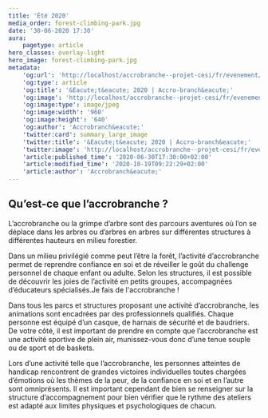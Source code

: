 ```yaml
---
title: 'Été 2020'
media_order: forest-climbing-park.jpg
date: '30-06-2020 17:30'
aura:
    pagetype: article
hero_classes: overlay-light
hero_image: forest-climbing-park.jpg
metadata:
    'og:url': 'http://localhost/accrobranche--projet-cesi/fr/evenement/ete-2020'
    'og:type': article
    'og:title': '&Eacute;t&eacute; 2020 | Accro-branch&eacute;'
    'og:image': 'http://localhost/accrobranche--projet-cesi/fr/evenement/ete-2020/forest-climbing-park.jpg'
    'og:image:type': image/jpeg
    'og:image:width': '960'
    'og:image:height': '640'
    'og:author': 'Accrobranch&eacute;'
    'twitter:card': summary_large_image
    'twitter:title': '&Eacute;t&eacute; 2020 | Accro-branch&eacute;'
    'twitter:image': 'http://localhost/accrobranche--projet-cesi/fr/evenement/ete-2020/forest-climbing-park.jpg'
    'article:published_time': '2020-06-30T17:30:00+02:00'
    'article:modified_time': '2020-10-19T09:22:29+02:00'
    'article:author': 'Accrobranch&eacute;'
---
```


## Qu’est-ce que l’accrobranche ?

L’accrobranche ou la grimpe d’arbre sont des parcours aventures où l’on se déplace dans les arbres ou d’arbres en arbres sur différentes structures à différentes hauteurs en milieu forestier.

Dans un milieu privilégié comme peut l’être la forêt, l’activité d’accrobranche permet de reprendre confiance en soi et de réveiller le goût du challenge personnel de chaque enfant ou adulte. Selon les structures, il est possible de découvrir les joies de l’activité en petits groupes, accompagnées d’éducateurs spécialisés.Je fais de l'accrobranche !

Dans tous les parcs et structures proposant une activité d’accrobranche, les animations sont encadrées par des professionnels qualifiés. Chaque personne est équipé d’un casque, de harnais de sécurité et de baudriers.
De votre côté, il est important de prendre en compte que l’accrobranche est une activité sportive de plein air, munissez-vous donc d’une tenue souple ou de sport et de baskets.

Lors d’une activité telle que l’accrobranche, les personnes atteintes de handicap rencontrent de grandes victoires individuelles toutes chargées d’émotions où les thèmes de la peur, de la confiance en soi et en l’autre sont omniprésents. Il est important cependant de bien se renseigner sur la structure d’accompagnement pour bien vérifier que le rythme des ateliers est adapté aux limites physiques et psychologiques de chacun.
